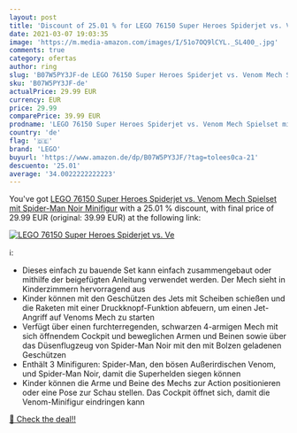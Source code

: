 ```yaml
---
layout: post
title: 'Discount of 25.01 % for LEGO 76150 Super Heroes Spiderjet vs. Ve'
date: 2021-03-07 19:03:35
image: 'https://m.media-amazon.com/images/I/51o7OQ9lCYL._SL400_.jpg'
comments: true
category: ofertas
author: ring
slug: 'B07W5PY3JF-de LEGO 76150 Super Heroes Spiderjet vs. Venom Mech Spielset...'
sku: 'B07W5PY3JF-de'
actualPrice: 29.99 EUR
currency: EUR
price: 29.99
comparePrice: 39.99 EUR
prodname: 'LEGO 76150 Super Heroes Spiderjet vs. Venom Mech Spielset mit Spider-Man Noir Minifigur'
country: 'de'
flag: '🇩🇪'
brand: 'LEGO'
buyurl: 'https://www.amazon.de/dp/B07W5PY3JF/?tag=tolees0ca-21'
descuento: '25.01'
average: '34.0022222222223'
---
```


You've got [LEGO 76150 Super Heroes Spiderjet vs. Venom Mech Spielset mit Spider-Man Noir Minifigur](https://www.amazon.de/dp/B07W5PY3JF/?tag=tolees0ca-21) with a  25.01 % discount, with final price of 29.99 EUR (original: 39.99 EUR) at the following link:

[![LEGO 76150 Super Heroes Spiderjet vs. Ve](https://m.media-amazon.com/images/I/51o7OQ9lCYL._SL400_.jpg)](https://www.amazon.de/dp/B07W5PY3JF/?tag=tolees0ca-21)

ℹ️:

- Dieses einfach zu bauende Set kann einfach zusammengebaut oder mithilfe der beigefügten Anleitung verwendet werden. Der Mech sieht in Kinderzimmern hervorragend aus
- Kinder können mit den Geschützen des Jets mit Scheiben schießen und die Raketen mit einer Druckknopf-Funktion abfeuern, um einen Jet-Angriff auf Venoms Mech zu starten
- Verfügt über einen furchterregenden, schwarzen 4-armigen Mech mit sich öffnendem Cockpit und beweglichen Armen und Beinen sowie über das Düsenflugzeug von Spider-Man Noir mit den mit Bolzen geladenen Geschützen
- Enthält 3 Minifiguren: Spider-Man, den bösen Außerirdischen Venom, und Spider-Man Noir, damit die Superhelden siegen können
- Kinder können die Arme und Beine des Mechs zur Action positionieren oder eine Pose zur Schau stellen. Das Cockpit öffnet sich, damit die Venom-Minifigur eindringen kann

[🛒 Check the deal!!](https://www.amazon.de/dp/B07W5PY3JF/?tag=tolees0ca-21)
